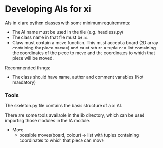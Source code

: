 # Developing AIs for xi

AIs in xi are python classes with some minimum requirements:

* The AI name must be used in the file (e.g. headless.py)
* The class name in that file must be `ai`
* Class must contain a move function. This must accept a board (2D array containing the piece names) and must return a tuple or a list containing the coordinates of the piece to move and the coordinates to which that piece will be moved. 

Recommended things:

* The class should have name, author and comment variables (Not mandatory)

### Tools

The skeleton.py file contains the basic structure of a xi AI.

There are some tools available in the lib directory, which can be used importing those modules in the IA module.

* Move
  * possible moves(board, colour) -> list with tuples containing coordinates to which that piece can move

